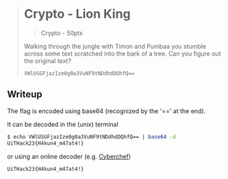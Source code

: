 > # Crypto - Lion King
> > Crypto - 50pts
>
> Walking through the jungle with Timon and Pumbaa you stumble across some text scratched into the bark of a tree. Can you figure out the original text?
> ```
> VWlUSGFjazIze0g0a3VuNF9tNDdhdDQhfQ==
> ```

## Writeup
The flag is encoded using base64 (recognized by the '==' at the end).

It can be decoded in the (unix) terminal
```bash
$ echo VWlUSGFjazIze0g0a3VuNF9tNDdhdDQhfQ== | base64 -d
UiTHack23{H4kun4_m47at4!}
```
or using an online decoder (e.g. [Cyberchef](https://gchq.github.io/CyberChef/))

```
UiTHack23{H4kun4_m47at4!}
```
